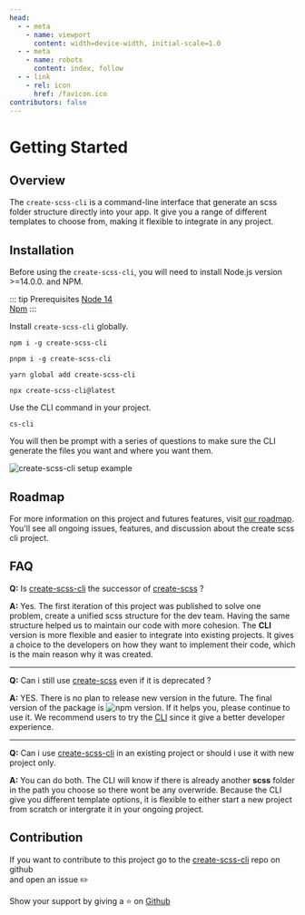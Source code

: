 ```yaml
---
head:
  - - meta
    - name: viewport
      content: width=device-width, initial-scale=1.0
  - - meta
    - name: robots
      content: index, follow
  - - link
    - rel: icon
      href: /favicon.ico
contributors: false
---
```


# Getting Started

## Overview

The `create-scss-cli` is a command-line interface that generate an scss folder structure directly into your app. It give you a range of different templates to choose from, making it flexible to integrate in any project.

## Installation
Before using the `create-scss-cli`, you will need to install Node.js version >=14.0.0. and NPM.

::: tip Prerequisites
[Node 14](https://nodejs.org/en/) <br>
[Npm](https://www.npmjs.com)
:::


Install `create-scss-cli` globally.

<CodeGroup>
  <CodeGroupItem title="NPM" active>

```sh:no-line-numbers
npm i -g create-scss-cli
```

  </CodeGroupItem>
  
  <CodeGroupItem title="PNPM">

```sh:no-line-numbers
pnpm i -g create-scss-cli
```

  </CodeGroupItem>

  <CodeGroupItem title="YARN">

```sh:no-line-numbers
yarn global add create-scss-cli
```

  </CodeGroupItem>

  <CodeGroupItem title="NPX">

```sh:no-line-numbers
npx create-scss-cli@latest
```

  </CodeGroupItem>
</CodeGroup>

Use the CLI command in your project.

```sh:no-line-numbers
cs-cli
```

You will then be prompt with a series of questions to make sure the CLI generate the files you want and where you want them.

<img src="https://res.cloudinary.com/mdaraize/image/upload/v1632598329/create-scss-cli/carbon-cli_dvcu4y.png" alt="create-scss-cli setup example">


## Roadmap

For more information on this project and futures features, visit [our roadmap](https://github.com/maximedaraize/create-scss-cli/projects/1). You'll see all ongoing issues, features, and discussion about the create scss cli project.

## FAQ

**Q:** Is [create-scss-cli](https://www.npmjs.com/package/create-scss-cli) the successor of [create-scss](https://www.npmjs.com/package/create-scss) ?

**A:** Yes. The first iteration of this project was published to solve one problem, create a unified scss structure for the dev team. Having the same structure helped us to maintain our code with more cohesion. The **CLI** version is more flexible and easier to integrate into existing projects. It gives a choice to the developers on how they want to implement their code, which is the main reason why it was created.

<hr>

**Q:** Can i still use [create-scss](https://www.npmjs.com/package/create-scss) even if it is deprecated ?

**A:** YES. There is no plan to release new version in the future. The final version of the package is ![npm version](https://img.shields.io/npm/v/create-scss). If it helps you, please continue to use it. We recommend users to try the [CLI](https://www.npmjs.com/package/create-scss-cli) since it give a better developer experience.

<hr>

**Q:** Can i use [create-scss-cli](https://www.npmjs.com/package/create-scss-cli) in an existing project or should i use it with new project only.

**A:** You can do both. The CLI will know if there is already another **scss** folder in the path you choose so there wont be any overwride. Because the CLI give you different template options, it is flexible to either start a new project from scratch or intergrate it in your ongoing project.


## Contribution

If you want to contribute to this project go to the [create-scss-cli](https://github.com/maximedaraize/create-scss-cli/issues) repo on github <br> and open an issue ✏️

Show your support by giving a ⭐️ on [Github](https://github.com/maximedaraize/create-scss-cli)